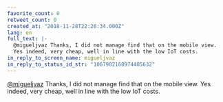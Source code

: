 ```yaml
---
favorite_count: 0
retweet_count: 0
created_at: "2018-11-28T22:26:34.000Z"
lang: en
full_text: |-
  @migueljvaz Thanks, I did not manage find that on the mobile view.
  Yes indeed, very cheap, well in line with the low IoT costs.
in_reply_to_screen_name: migueljvaz
in_reply_to_status_id_str: "1067902168974405632"
---
```


[@migueljvaz](https://twitter.com/migueljvaz) Thanks, I did not manage find that
on the mobile view. Yes indeed, very cheap, well in line with the low IoT costs.
